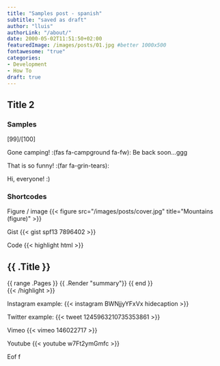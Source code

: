 ```yaml
---
title: "Samples post - spanish"
subtitle: "saved as draft"
author: "lluis"
authorLink: "/about/"
date: 2000-05-02T11:51:50+02:00
featuredImage: /images/posts/01.jpg #better 1000x500
fontawesome: "true"
categories: 
- Development
- How To
draft: true
---
```


## Title 2

### Samples

[99]/[100]

Gone camping! :(fas fa-campground fa-fw): Be back soon...ggg

That is so funny! :(far fa-grin-tears):

Hi, everyone! :)

### Shortcodes

Figure / image
{{< figure src="/images/posts/cover.jpg" title="Mountains (figure)" >}}

Gist
{{< gist spf13 7896402 >}}

Code
{{< highlight html >}}
<section id="main">
    <div>
        <h1 id="title">{{ .Title }}</h1>
        {{ range .Pages }}
            {{ .Render "summary"}}
        {{ end }}
    </div>
</section>
{{< /highlight >}}

Instagram example:
{{< instagram BWNjjyYFxVx hidecaption >}}

Twitter example:
{{< tweet 1245963210735353861 >}}

Vimeo
{{< vimeo 146022717 >}}

Youtube
{{< youtube w7Ft2ymGmfc >}}

Eof f
